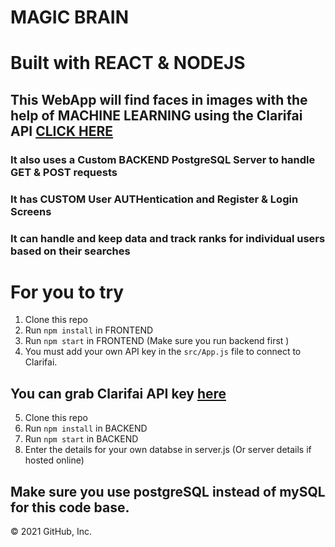 # MAGIC BRAIN 
# Built with REACT & NODEJS

## This WebApp will find faces in images with the help of MACHINE LEARNING using the Clarifai API  [CLICK HERE](https://magic-brain-frontend.herokuapp.com "Magic Brain by HARIHAREN")

### It also uses a Custom BACKEND PostgreSQL Server to handle GET & POST requests

### It has CUSTOM User AUTHentication and Register & Login Screens

### It can handle and keep data and track ranks for individual users based on their searches


# For you to try
1. Clone this repo
2. Run `npm install` in FRONTEND
3. Run `npm start` in FRONTEND  (Make sure you run backend first )
4. You must add your own API key in the `src/App.js` file to connect to Clarifai.

## You can grab Clarifai API key [here](https://www.clarifai.com/)

5. Clone this repo
6. Run `npm install` in BACKEND
7. Run `npm start` in BACKEND 
8. Enter the details for your own databse in server.js (Or server details if hosted online)
## Make sure you use postgreSQL instead of mySQL for this code base.

© 2021 GitHub, Inc.

